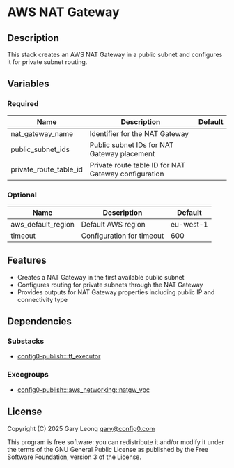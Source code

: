 # AWS NAT Gateway

## Description
This stack creates an AWS NAT Gateway in a public subnet and configures it for private subnet routing.

## Variables

### Required

| Name | Description | Default |
|------|-------------|---------|
| nat_gateway_name | Identifier for the NAT Gateway | |
| public_subnet_ids | Public subnet IDs for NAT Gateway placement | |
| private_route_table_id | Private route table ID for NAT Gateway configuration | |

### Optional

| Name | Description | Default |
|------|-------------|---------|
| aws_default_region | Default AWS region | eu-west-1 |
| timeout | Configuration for timeout | 600 |

## Features
- Creates a NAT Gateway in the first available public subnet
- Configures routing for private subnets through the NAT Gateway
- Provides outputs for NAT Gateway properties including public IP and connectivity type

## Dependencies

### Substacks
- [config0-publish:::tf_executor](https://api-app.config0.com/web_api/v1.0/stacks/config0-publish/tf_executor)

### Execgroups
- [config0-publish:::aws_networking::natgw_vpc](https://api-app.config0.com/web_api/v1.0/exec/groups/config0-publish/aws_networking/natgw_vpc)

## License
Copyright (C) 2025 Gary Leong <gary@config0.com>

This program is free software: you can redistribute it and/or modify
it under the terms of the GNU General Public License as published by
the Free Software Foundation, version 3 of the License.







